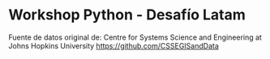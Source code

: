 # Workshop Python - Desafío Latam

Fuente de datos original de: Centre for Systems Science and Engineering at Johns Hopkins University
https://github.com/CSSEGISandData

